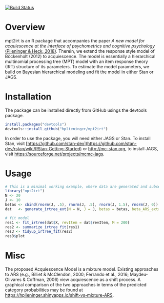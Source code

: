 
<!-- README.md is generated from README.Rmd. Please edit that file -->
[![Build Status](https://travis-ci.org/hplieninger/mpt2irt.svg?branch=master)](https://travis-ci.org/hplieninger/mpt2irt)

Overview
========

mpt2irt is an R package that accompanies the paper *A new model for acquiescence at the interface of psychometrics and cognitive psychology* [(Plieninger & Heck, 2018)](https://doi.org/10.1080/00273171.2018.1469966). Therein, we extend the response style model of Böckenholt (2012) to acquiescence. The model is essentially a hierarchical multinomial processing tree (MPT) model with an item response theory (IRT) structure of its parameters. To estimate the model parameters, we build on Bayesian hierarchical modeling and fit the model in either Stan or JAGS.

Installation
============

The package can be installed directly from GitHub usings the devtools package.

``` r
install.packages("devtools")
devtools::install_github("hplieninger/mpt2irt")
```

In order to use the package, you will need either JAGS or Stan. To install Stan, visit [https://github.com/stan-dev](https://github.com/stan-dev/rstan/wiki/RStan-Getting-Started) or <http://mc-stan.org>, to install JAGS, visit <https://sourceforge.net/projects/mcmc-jags>.

Usage
=====

``` r
# This is a minimal working example, where data are generated and subsequently fit.
library("mpt2irt")
N <- 20
J <- 10
betas <- cbind(rnorm(J, .5), rnorm(J, .5), rnorm(J, 1.5), rnorm(J, 0))
dat   <- generate_irtree_ext(N = N, J = J, betas = betas, beta_ARS_extreme = .5)

# fit model
res1 <- fit_irtree(dat$X, revItem = dat$revItem, M = 200)
res2 <- summarize_irtree_fit(res1)
res3 <- tidyup_irtree_fit(res2)
res3$plot
```

Misc
====

The proposed Acquiescence Model is a mixture model. Existing approaches to ARS (e.g., Billiet & McClendon, 2000; Ferrando et al., 2016; Maydeu-Olivares & Coffman, 2006) view acquiescence as a shift process. A graphical comparison of the two approaches in terms of the predicted category probabilities may be found at <https://hplieninger.shinyapps.io/shift-vs-mixture-ARS>.
